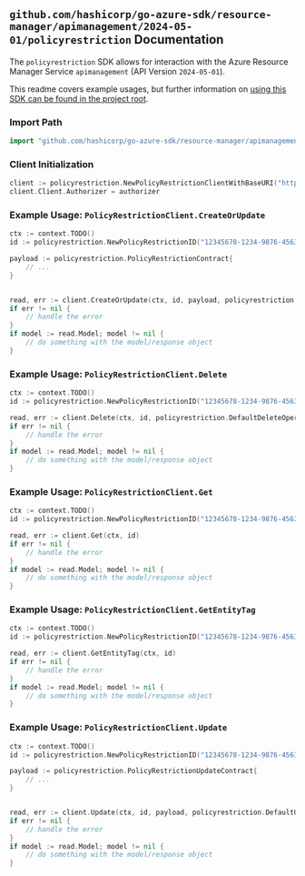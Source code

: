 
## `github.com/hashicorp/go-azure-sdk/resource-manager/apimanagement/2024-05-01/policyrestriction` Documentation

The `policyrestriction` SDK allows for interaction with the Azure Resource Manager Service `apimanagement` (API Version `2024-05-01`).

This readme covers example usages, but further information on [using this SDK can be found in the project root](https://github.com/hashicorp/go-azure-sdk/tree/main/docs).

### Import Path

```go
import "github.com/hashicorp/go-azure-sdk/resource-manager/apimanagement/2024-05-01/policyrestriction"
```


### Client Initialization

```go
client := policyrestriction.NewPolicyRestrictionClientWithBaseURI("https://management.azure.com")
client.Client.Authorizer = authorizer
```


### Example Usage: `PolicyRestrictionClient.CreateOrUpdate`

```go
ctx := context.TODO()
id := policyrestriction.NewPolicyRestrictionID("12345678-1234-9876-4563-123456789012", "example-resource-group", "serviceValue", "policyRestrictionIdValue")

payload := policyrestriction.PolicyRestrictionContract{
	// ...
}


read, err := client.CreateOrUpdate(ctx, id, payload, policyrestriction.DefaultCreateOrUpdateOperationOptions())
if err != nil {
	// handle the error
}
if model := read.Model; model != nil {
	// do something with the model/response object
}
```


### Example Usage: `PolicyRestrictionClient.Delete`

```go
ctx := context.TODO()
id := policyrestriction.NewPolicyRestrictionID("12345678-1234-9876-4563-123456789012", "example-resource-group", "serviceValue", "policyRestrictionIdValue")

read, err := client.Delete(ctx, id, policyrestriction.DefaultDeleteOperationOptions())
if err != nil {
	// handle the error
}
if model := read.Model; model != nil {
	// do something with the model/response object
}
```


### Example Usage: `PolicyRestrictionClient.Get`

```go
ctx := context.TODO()
id := policyrestriction.NewPolicyRestrictionID("12345678-1234-9876-4563-123456789012", "example-resource-group", "serviceValue", "policyRestrictionIdValue")

read, err := client.Get(ctx, id)
if err != nil {
	// handle the error
}
if model := read.Model; model != nil {
	// do something with the model/response object
}
```


### Example Usage: `PolicyRestrictionClient.GetEntityTag`

```go
ctx := context.TODO()
id := policyrestriction.NewPolicyRestrictionID("12345678-1234-9876-4563-123456789012", "example-resource-group", "serviceValue", "policyRestrictionIdValue")

read, err := client.GetEntityTag(ctx, id)
if err != nil {
	// handle the error
}
if model := read.Model; model != nil {
	// do something with the model/response object
}
```


### Example Usage: `PolicyRestrictionClient.Update`

```go
ctx := context.TODO()
id := policyrestriction.NewPolicyRestrictionID("12345678-1234-9876-4563-123456789012", "example-resource-group", "serviceValue", "policyRestrictionIdValue")

payload := policyrestriction.PolicyRestrictionUpdateContract{
	// ...
}


read, err := client.Update(ctx, id, payload, policyrestriction.DefaultUpdateOperationOptions())
if err != nil {
	// handle the error
}
if model := read.Model; model != nil {
	// do something with the model/response object
}
```
